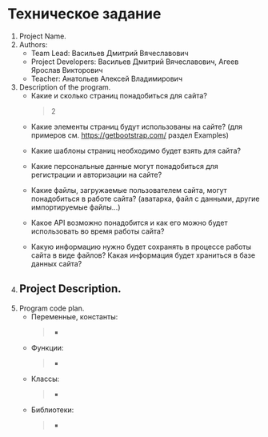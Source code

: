 # Техническое задание


1. Project Name. 
2. Authors:
   - Team Lead: Васильев Дмитрий Вячеславович
   - Project Developers: Васильев Дмитрий Вячеславович, Агеев Ярослав Викторович
   - Teacher: Анатольев Алексей Владимирович
3. Description of the program.
   - Какие и сколько страниц понадобиться для сайта?
       > 2
   - Какие элементы страниц будут использованы на сайте? (для примеров см. https://getbootstrap.com/ раздел Examples)
       > 
   - Какие шаблоны страниц необходимо будет взять для сайта?
       > 
   - Какие персональные данные могут понадобиться для регистрации и авторизации на сайте?
       > 
   - Какие файлы, загружаемые пользователем сайта, могут понадобиться в работе сайта? (аватарка, файл с данными, другие импортируемые файлы…)
       > 
   - Какое API возможно понадобится и как его можно будет использовать во время работы сайта?
       > 
   - Какую информацию нужно будет сохранять в процессе работы сайта в виде файлов? Какая информация будет храниться в базе данных сайта?
       > 
4. Project Description.
   -
5. Program code plan.
   - Переменные, константы:
       > - 
   - Функции:
       > - 
   - Классы:
       > - 
   - Библиотеки:
       > - 